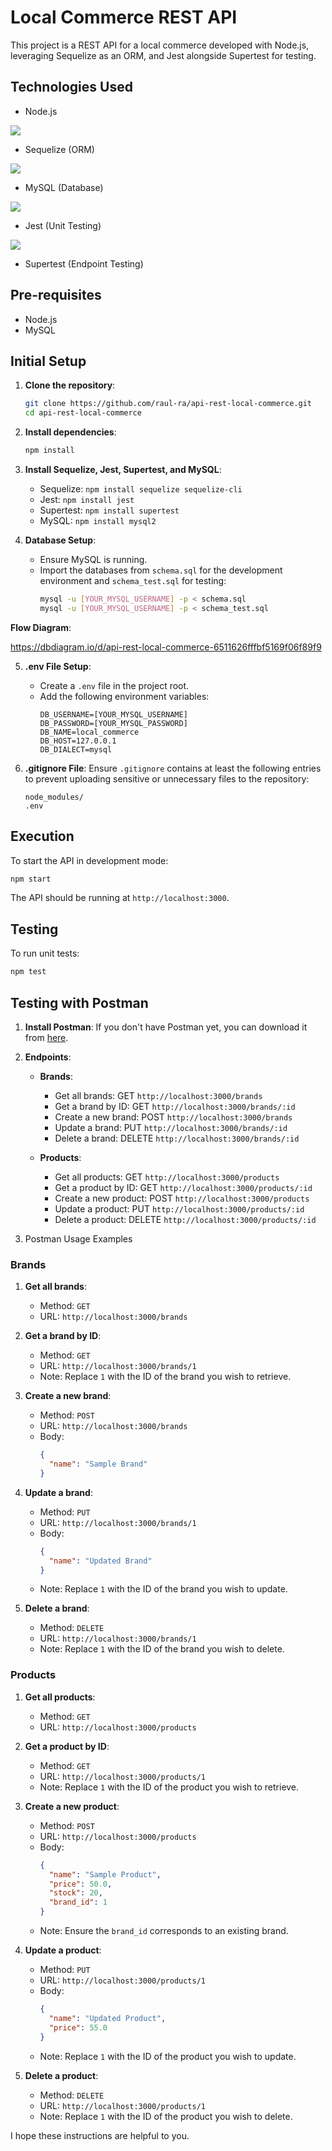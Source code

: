 # Local Commerce REST API

This project is a REST API for a local commerce developed with Node.js, leveraging Sequelize as an ORM, and Jest alongside Supertest for testing.

## Technologies Used

- Node.js

<img src="https://cdn.jsdelivr.net/gh/devicons/devicon/icons/nodejs/nodejs-original-wordmark.svg" />

- Sequelize (ORM)

<img src="https://cdn.jsdelivr.net/gh/devicons/devicon/icons/sequelize/sequelize-original-wordmark.svg" />

- MySQL (Database)

<img src="https://cdn.jsdelivr.net/gh/devicons/devicon/icons/mysql/mysql-original-wordmark.svg" />

- Jest (Unit Testing)


<img src="https://cdn.jsdelivr.net/gh/devicons/devicon/icons/jest/jest-plain.svg" />


- Supertest (Endpoint Testing)

## Pre-requisites

- Node.js
- MySQL

## Initial Setup

1. **Clone the repository**:
   ```bash
   git clone https://github.com/raul-ra/api-rest-local-commerce.git
   cd api-rest-local-commerce
   ```

2. **Install dependencies**:
   ```bash
   npm install
   ```

3. **Install Sequelize, Jest, Supertest, and MySQL**:
   - Sequelize: `npm install sequelize sequelize-cli`
   - Jest: `npm install jest`
   - Supertest: `npm install supertest`
   - MySQL: `npm install mysql2`

4. **Database Setup**:
   - Ensure MySQL is running.
   - Import the databases from `schema.sql` for the development environment and `schema_test.sql` for testing:
     ```bash
     mysql -u [YOUR_MYSQL_USERNAME] -p < schema.sql
     mysql -u [YOUR_MYSQL_USERNAME] -p < schema_test.sql
     ```

**Flow Diagram**:

https://dbdiagram.io/d/api-rest-local-commerce-6511626fffbf5169f06f89f9

5. **.env File Setup**:
   - Create a `.env` file in the project root.
   - Add the following environment variables:
     ```
     DB_USERNAME=[YOUR_MYSQL_USERNAME]
     DB_PASSWORD=[YOUR_MYSQL_PASSWORD]
     DB_NAME=local_commerce
     DB_HOST=127.0.0.1
     DB_DIALECT=mysql
     ```

6. **.gitignore File**:
   Ensure `.gitignore` contains at least the following entries to prevent uploading sensitive or unnecessary files to the repository:
   ```
   node_modules/
   .env
   ```

## Execution

To start the API in development mode:
```bash
npm start
```

The API should be running at `http://localhost:3000`.

## Testing

To run unit tests:
```bash
npm test
```

## Testing with Postman

1. **Install Postman**: If you don't have Postman yet, you can download it from [here](https://www.postman.com/downloads/).

2. **Endpoints**:
   - **Brands**:
     - Get all brands: GET `http://localhost:3000/brands`
     - Get a brand by ID: GET `http://localhost:3000/brands/:id`
     - Create a new brand: POST `http://localhost:3000/brands`
     - Update a brand: PUT `http://localhost:3000/brands/:id`
     - Delete a brand: DELETE `http://localhost:3000/brands/:id`
   
   - **Products**:
     - Get all products: GET `http://localhost:3000/products`
     - Get a product by ID: GET `http://localhost:3000/products/:id`
     - Create a new product: POST `http://localhost:3000/products`
     - Update a product: PUT `http://localhost:3000/products/:id`
     - Delete a product: DELETE `http://localhost:3000/products/:id`

3. Postman Usage Examples

### Brands

1. **Get all brands**:
   - Method: `GET`
   - URL: `http://localhost:3000/brands`

2. **Get a brand by ID**:
   - Method: `GET`
   - URL: `http://localhost:3000/brands/1`
   - Note: Replace `1` with the ID of the brand you wish to retrieve.

3. **Create a new brand**:
   - Method: `POST`
   - URL: `http://localhost:3000/brands`
   - Body:
     ```json
     {
       "name": "Sample Brand"
     }
     ```

4. **Update a brand**:
   - Method: `PUT`
   - URL: `http://localhost:3000/brands/1`
   - Body:
     ```json
     {
       "name": "Updated Brand"
     }
     ```
   - Note: Replace `1` with the ID of the brand you wish to update.

5. **Delete a brand**:
   - Method: `DELETE`
   - URL: `http://localhost:3000/brands/1`
   - Note: Replace `1` with the ID of the brand you wish to delete.

### Products

1. **Get all products**:
   - Method: `GET`
   - URL: `http://localhost:3000/products`

2. **Get a product by ID**:
   - Method: `GET`
   - URL: `http://localhost:3000/products/1`
   - Note: Replace `1` with the ID of the product you wish to retrieve.

3. **Create a new product**:
   - Method: `POST`
   - URL: `http://localhost:3000/products`
   - Body:
     ```json
     {
       "name": "Sample Product",
       "price": 50.0,
       "stock": 20,
       "brand_id": 1
     }
     ```
   - Note: Ensure the `brand_id` corresponds to an existing brand.

4. **Update a product**:
   - Method: `PUT`
   - URL: `http://localhost:3000/products/1`
   - Body:
     ```json
     {
       "name": "Updated Product",
       "price": 55.0
     }
     ```
   - Note: Replace `1` with the ID of the product you wish to update.

5. **Delete a product**:
   - Method: `DELETE`
   - URL: `http://localhost:3000/products/1`
   - Note: Replace `1` with the ID of the product you wish to delete.

I hope these instructions are helpful to you.